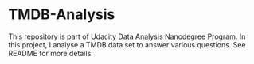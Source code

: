 # TMDB-Analysis
This repository is part of Udacity Data Analysis Nanodegree Program. In this project, I analyse a TMDB data set to answer various questions. See README for more details.
